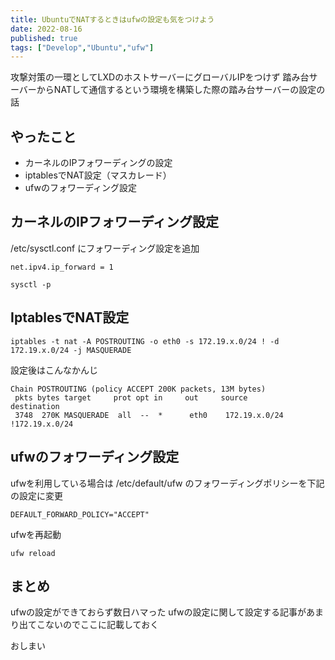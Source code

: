 ```yaml
---
title: UbuntuでNATするときはufwの設定も気をつけよう
date: 2022-08-16
published: true
tags: ["Develop","Ubuntu","ufw"]
---
```


攻撃対策の一環としてLXDのホストサーバーにグローバルIPをつけず
踏み台サーバーからNATして通信するという環境を構築した際の踏み台サーバーの設定の話

## やったこと

- カーネルのIPフォワーディングの設定
- iptablesでNAT設定（マスカレード）
- ufwのフォワーディング設定

## カーネルのIPフォワーディング設定

/etc/sysctl.conf にフォワーディング設定を追加
```
net.ipv4.ip_forward = 1
```

```shell
sysctl -p
```



## IptablesでNAT設定

```shell
iptables -t nat -A POSTROUTING -o eth0 -s 172.19.x.0/24 ! -d 172.19.x.0/24 -j MASQUERADE
```

設定後はこんなかんじ

```
Chain POSTROUTING (policy ACCEPT 200K packets, 13M bytes)
 pkts bytes target     prot opt in     out     source               destination         
 3748  270K MASQUERADE  all  --  *      eth0    172.19.x.0/24       !172.19.x.0/24     
```

## ufwのフォワーディング設定

ufwを利用している場合は
/etc/default/ufw のフォワーディングポリシーを下記の設定に変更

```
DEFAULT_FORWARD_POLICY="ACCEPT"
```

ufwを再起動

```
ufw reload
```

## まとめ

ufwの設定ができておらず数日ハマった
ufwの設定に関して設定する記事があまり出てこないのでここに記載しておく

おしまい